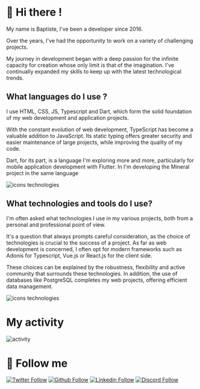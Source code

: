 # 👋 Hi there !
My name is Baptiste, I've been a developer since 2016.

Over the years, I've had the opportunity to work on a variety of challenging projects.

My journey in development began with a deep passion for the infinite capacity for creation whose only limit is that of the imagination. 
I've continually expanded my skills to keep up with the latest technological trends.

## What languages do I use ?
I use HTML, CSS, JS, Typescript and Dart, which form the solid foundation of my web development and application projects. 

With the constant evolution of web development, TypeScript has become a valuable addition to JavaScript. Its static typing offers greater security and easier maintenance of large projects, while improving the quality of my code.

Dart, for its part, is a language I'm exploring more and more, particularly for mobile application development with Flutter. In 
I'm developing the Mineral project in the same language

![icons technologies](https://skillicons.dev/icons?i=html,css,js,ts,dart,rust)

## What technologies and tools do I use?
I'm often asked what technologies I use in my various projects, both from a personal and professional point of view.

It's a question that always prompts careful consideration, as the choice of technologies is crucial to the success of a project. As far as web development is concerned, I often opt for modern frameworks such as Adonis for Typescript, Vue.js or React.js for the client side. 

These choices can be explained by the robustness, flexibility and active community that surrounds these technologies. In addition, the use of databases like PostgreSQL completes my web projects, offering efficient data management.

![icons technologies](https://skillicons.dev/icons?i=scss,tailwind,windicss,nodejs,adonis,vite,vue,react,nuxt,next,redux,reactivex,symfony,laravel,flutter,supabase,rabbitmq,redis,docker,kubernetes,github,postgres,idea,webstorm,androidstudio,postman&perline=9)

# My activity
![activity](https://github-readme-stats.vercel.app/api?username=LeadcodeDev&show_icons=true)

# 🔗 Follow me
[![Twitter Follow](https://skillicons.dev/icons?i=twitter)](https://twitter.com/LeadcodeDev)
[![Github Follow](https://skillicons.dev/icons?i=github)](https://github.com/LeadcodeDev)
[![Linkedin Follow](https://skillicons.dev/icons?i=linkedin)](https://www.linkedin.com/in/baptiste-parmantier/)
[![Discord Follow](https://skillicons.dev/icons?i=discord)](https://discord.com/users/240561194958716928)
